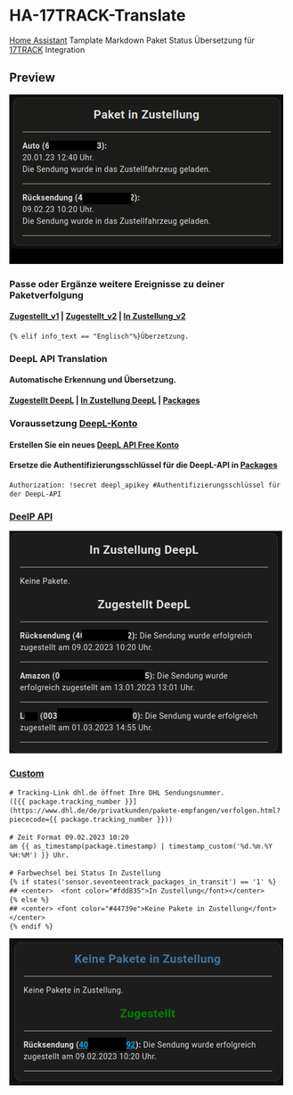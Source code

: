 # HA-17TRACK-Translate

[Home Assistant](https://www.home-assistant.io/) Tamplate Markdown Paket Status Übersetzung für [17TRACK](https://www.home-assistant.io/integrations/seventeentrack) Integration

## Preview
![zugestellt](https://github.com/Morpheus2018/HA-17TRACK-Translate/blob/main/png/preview.gif)

### Passe oder Ergänze weitere Ereignisse zu deiner Paketverfolgung
#### [Zugestellt_v1](https://github.com/Morpheus2018/HA-17TRACK-Translate/blob/main/zugestellt_v1#L7) | [Zugestellt_v2](https://github.com/Morpheus2018/HA-17TRACK-Translate/blob/main/zugestellt_v2#L10) | [In Zustellung_v2](https://github.com/Morpheus2018/HA-17TRACK-Translate/blob/main/in_zustellung_v2#L17)
```
{% elif info_text == "Englisch"%}Überzetzung. 
```

### DeepL API Translation
#### Automatische Erkennung und Übersetzung. 
#### [Zugestellt DeepL](https://github.com/Morpheus2018/HA-17TRACK-Translate/blob/main/deelp.api_translation/zugestellt_deepl) | [In Zustellung DeepL](https://github.com/Morpheus2018/HA-17TRACK-Translate/blob/main/deelp.api_translation/in_zustellung_deepl) | [Packages](https://github.com/Morpheus2018/HA-17TRACK-Translate/blob/main/deelp.api_translation/deepl_translation.yaml) 

### Voraussetzung [DeepL-Konto](https://www.deepl.com/) 
#### Erstellen Sie ein neues [DeepL API Free Konto](https://www.deepl.com/de/pro-api?cta=checkout-pro) 
#### Ersetze die Authentifizierungsschlüssel für die DeepL-API in [Packages](https://github.com/Morpheus2018/HA-17TRACK-Translate/blob/main/deelp.api_translation/deepl_translation.yaml#L24) 
```
Authorization: !secret deepl_apikey #Authentifizierungsschlüssel für der DeepL-API 
```

### [DeelP API](https://github.com/Morpheus2018/HA-17TRACK-Translate/blob/main/deelp.api_translation/combi_deepl)
![Kombi DeepL](https://github.com/Morpheus2018/HA-17TRACK-Translate/blob/main/png/combi_deepl.png)

### [Custom](https://github.com/Morpheus2018/HA-17TRACK-Translate/blob/main/deelp.api_translation/custom_url_color)
```
# Tracking-Link dhl.de öffnet Ihre DHL Sendungsnummer.
([{{ package.tracking_number }}](https://www.dhl.de/de/privatkunden/pakete-empfangen/verfolgen.html?piececode={{ package.tracking_number }}))

# Zeit Format 09.02.2023 10:20
am {{ as_timestamp(package.timestamp) | timestamp_custom('%d.%m.%Y %H:%M') }} Uhr.

# Farbwechsel bei Status In Zustellung
{% if states('sensor.seventeentrack_packages_in_transit') == '1' %}
## <center>  <font color="#fdd835">In Zustellung</font></center>
{% else %}
## <center> <font color="#44739e">Keine Pakete in Zustellung</font></center>
{% endif %}
```
![Coustom URL Color](https://github.com/Morpheus2018/HA-17TRACK-Translate/blob/main/png/custom_url_color.png)
